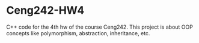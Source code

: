 # Ceng242-HW4
C++ code for the 4th hw of the course Ceng242. This project is about OOP concepts like polymorphism, abstraction, inheritance, etc. 
